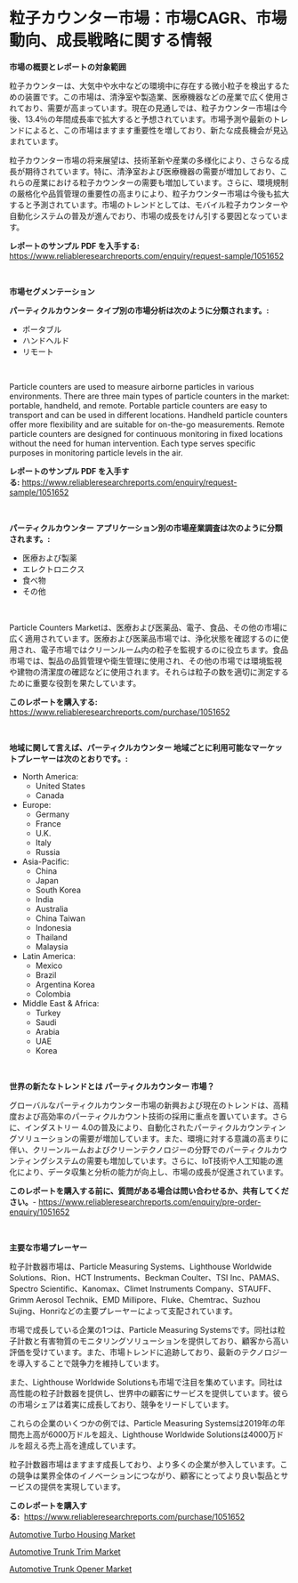 <p><h1>粒子カウンター市場：市場CAGR、市場動向、成長戦略に関する情報</h1></p><p><strong>市場の概要とレポートの対象範囲</strong></p>
<p><p>粒子カウンターは、大気中や水中などの環境中に存在する微小粒子を検出するための装置です。この市場は、清浄室や製造業、医療機器などの産業で広く使用されており、需要が高まっています。現在の見通しでは、粒子カウンター市場は今後、13.4％の年間成長率で拡大すると予想されています。市場予測や最新のトレンドによると、この市場はますます重要性を増しており、新たな成長機会が見込まれています。</p><p>粒子カウンター市場の将来展望は、技術革新や産業の多様化により、さらなる成長が期待されています。特に、清浄室および医療機器の需要が増加しており、これらの産業における粒子カウンターの需要も増加しています。さらに、環境規制の厳格化や品質管理の重要性の高まりにより、粒子カウンター市場は今後も拡大すると予測されています。市場のトレンドとしては、モバイル粒子カウンターや自動化システムの普及が進んでおり、市場の成長をけん引する要因となっています。</p></p>
<p><strong>レポートのサンプル PDF を入手する:</strong> <a href="https://www.reliableresearchreports.com/enquiry/request-sample/1051652">https://www.reliableresearchreports.com/enquiry/request-sample/1051652</a></p>
<p>&nbsp;</p>
<p><strong>市場セグメンテーション</strong></p>
<p><strong>パーティクルカウンター タイプ別の市場分析は次のように分類されます。:</strong></p>
<p><ul><li>ポータブル</li><li>ハンドヘルド</li><li>リモート</li></ul></p>
<p>&nbsp;</p>
<p><p>Particle counters are used to measure airborne particles in various environments. There are three main types of particle counters in the market: portable, handheld, and remote. Portable particle counters are easy to transport and can be used in different locations. Handheld particle counters offer more flexibility and are suitable for on-the-go measurements. Remote particle counters are designed for continuous monitoring in fixed locations without the need for human intervention. Each type serves specific purposes in monitoring particle levels in the air.</p></p>
<p><strong>レポートのサンプル PDF を入手する:</strong>&nbsp;<a href="https://www.reliableresearchreports.com/enquiry/request-sample/1051652">https://www.reliableresearchreports.com/enquiry/request-sample/1051652</a></p>
<p>&nbsp;</p>
<p><strong> パーティクルカウンター アプリケーション別の市場産業調査は次のように分類されます。:</strong></p>
<p><ul><li>医療および製薬</li><li>エレクトロニクス</li><li>食べ物</li><li>その他</li></ul></p>
<p>&nbsp;</p>
<p><p>Particle Counters Marketは、医療および医薬品、電子、食品、その他の市場に広く適用されています。医療および医薬品市場では、浄化状態を確認するのに使用され、電子市場ではクリーンルーム内の粒子を監視するのに役立ちます。食品市場では、製品の品質管理や衛生管理に使用され、その他の市場では環境監視や建物の清潔度の確認などに使用されます。それらは粒子の数を適切に測定するために重要な役割を果たしています。</p></p>
<p><strong>このレポートを購入する:</strong>&nbsp; <a href="https://www.reliableresearchreports.com/purchase/1051652">https://www.reliableresearchreports.com/purchase/1051652</a></p>
<p>&nbsp;</p>
<p><strong>地域に関して言えば、パーティクルカウンター 地域ごとに利用可能なマーケットプレーヤーは次のとおりです。:</strong></p>
<p><ul>
    <li>
        North America:
        <ul>
            <li>United States</li>
            <li>Canada</li>
        </ul>
    </li>
    <li>
        Europe:
        <ul>
            <li>Germany</li>
            <li>France</li>
            <li>U.K.</li>
            <li>Italy</li>
            <li>Russia</li>
        </ul>
    </li>
    <li>
        Asia-Pacific:
        <ul>
            <li>China</li>
            <li>Japan</li>
            <li>South Korea</li>
            <li>India</li>
            <li>Australia</li>
            <li>China Taiwan</li>
            <li>Indonesia</li>
            <li>Thailand</li>
            <li>Malaysia</li>
        </ul>
    </li>
    <li>
        Latin America:
        <ul>
            <li>Mexico</li>
            <li>Brazil</li>
            <li>Argentina Korea</li>
            <li>Colombia</li>
        </ul>
    </li>
    <li>
        Middle East & Africa:
        <ul>
            <li>Turkey</li>
            <li>Saudi</li>
            <li>Arabia</li>
            <li>UAE</li>
            <li>Korea</li>
        </ul>
    </li>
    </ul></p>
<p>&nbsp;</p>
<p><strong>世界の新たなトレンドとは パーティクルカウンター 市場？</strong></p>
<p><p>グローバルなパーティクルカウンター市場の新興および現在のトレンドは、高精度および高効率のパーティクルカウント技術の採用に重点を置いています。さらに、インダストリー 4.0の普及により、自動化されたパーティクルカウンティングソリューションの需要が増加しています。また、環境に対する意識の高まりに伴い、クリーンルームおよびクリーンテクノロジーの分野でのパーティクルカウンティングシステムの需要も増加しています。さらに、IoT技術や人工知能の進化により、データ収集と分析の能力が向上し、市場の成長が促進されています。</p></p>
<p><strong>このレポートを購入する前に、質問がある場合は問い合わせるか、共有してください。</strong>- <a href="https://www.reliableresearchreports.com/enquiry/pre-order-enquiry/1051652">https://www.reliableresearchreports.com/enquiry/pre-order-enquiry/1051652</a></p>
<p>&nbsp;</p>
<p><strong>主要な市場プレーヤー</strong></p>
<p><p>粒子計数器市場は、Particle Measuring Systems、Lighthouse Worldwide Solutions、Rion、HCT Instruments、Beckman Coulter、TSI Inc、PAMAS、Spectro Scientific、Kanomax、Climet Instruments Company、STAUFF、Grimm Aerosol Technik、EMD Millipore、Fluke、Chemtrac、Suzhou Sujing、Honriなどの主要プレーヤーによって支配されています。</p><p>市場で成長している企業の1つは、Particle Measuring Systemsです。同社は粒子計数と有害物質のモニタリングソリューションを提供しており、顧客から高い評価を受けています。また、市場トレンドに追跡しており、最新のテクノロジーを導入することで競争力を維持しています。</p><p>また、Lighthouse Worldwide Solutionsも市場で注目を集めています。同社は高性能の粒子計数器を提供し、世界中の顧客にサービスを提供しています。彼らの市場シェアは着実に成長しており、競争をリードしています。</p><p>これらの企業のいくつかの例では、Particle Measuring Systemsは2019年の年間売上高が6000万ドルを超え、Lighthouse Worldwide Solutionsは4000万ドルを超える売上高を達成しています。</p><p>粒子計数器市場はますます成長しており、より多くの企業が参入しています。この競争は業界全体のイノベーションにつながり、顧客にとってより良い製品とサービスの提供を実現しています。</p></p>
<p><strong>このレポートを購入する:</strong>&nbsp;&nbsp;<a href="https://www.reliableresearchreports.com/purchase/1051652">https://www.reliableresearchreports.com/purchase/1051652</a></p>
<p><p><a href="https://view.publitas.com/reportprime-1/automotive-turbo-housing-market-size-2023-2030-global-industrial-analysis-key-geographical-regions-market-share-top-key-players-product-types-and-forecast-research-report/">Automotive Turbo Housing Market</a></p><p><a href="https://view.publitas.com/reportprime-1/global-automotive-trunk-trim-market-by-types-applications-and-major-players-with-regional-growth-rate-analysis-and-development-situation-from-2023-to-2030/">Automotive Trunk Trim Market</a></p><p><a href="https://view.publitas.com/reportprime-1/automotive-trunk-opener-market-size-and-examines-its-market-scope-with-a-primary-focus-on-growth-opportunities-and-forecasted-trends-spanning-from-2023-to-2030/">Automotive Trunk Opener Market</a></p></p>
